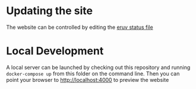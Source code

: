 # Updating the site
The website can be controlled by editing the <a href="/docs/_data/eruv_status.yml">eruv status file</a>

# Local Development
A local server can be launched by checking out this repository and running `docker-compose up` from this folder on the command line.
Then you can point your browser to <a href="http://localhost:4000">http://localhost:4000</a> to preview the website
